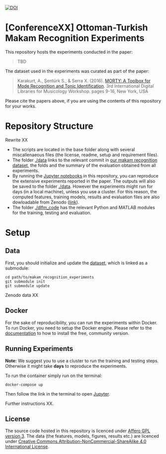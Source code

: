 [![DOI](https://zenodo.org/badge/21104/sertansenturk/makam_recognition_experiments.svg)](https://zenodo.org/badge/latestdoi/21104/sertansenturk/makam_recognition_experiments)

# [ConferenceXX] Ottoman-Turkish Makam Recognition Experiments

This repository hosts the experiments conducted in the paper:

> TBD

The dataset used in the experiments was curated as part of the paper:

> Karakurt, A., Şentürk S., & Serra X. (2016).  [MORTY: A Toolbox for Mode Recognition and Tonic Identification](http://mtg.upf.edu/node/3538). 3rd International Digital Libraries for Musicology Workshop. pages 9-16, New York, USA

Please cite the papers above, if you are using the contents of this repository for your works.

# Repository Structure

Rewrite XX

- The scripts are located in the base folder along with several miscallenaeous files (the license, readme, setup and requirement files).
- The folder [./data](https://github.com/sertansenturk/makam_recognition_experiments/tree/master/data) links to the relevant commit in [our makam recognition dataset](https://github.com/MTG/otmm_makam_recognition_dataset/releases/tag/dlfm2016), the folds and the summary of the evaluation obtained from all experiments.
- By running the [Jupyter notebooks](#scripts) in this repository, you can reproduce the extensive experiments reported in the paper. The outputs will also be saved to the folder [./data](https://github.com/sertansenturk/makam_recognition_experiments/tree/master/data). However the experiments might run for days (in a local machine), unless you use a cluster. For this reason, the computed features, training models, results and evaluation files are also dowloadable from Zenodo ([link](https://zenodo.org/record/57999)).
- The folder [./dlfm_code](https://github.com/sertansenturk/makam_recognition_experiments/tree/master/dlfm_code) has the relevant Python and MATLAB modules for the training, testing and evaluation.

# Setup

## Data

First, you should initialize and update the [dataset](https://github.com/MTG/otmm_makam_recognition_dataset/releases/tag/dlfm2016), which is linked as a submodule:

    cd path/to/makam_recognition_experiments
    git submodule init
    git submodule update

Zenodo data XX

## Docker

For the sake of reproducibility, you can run the experiments within Docker. To run Docker, you need to setup the Docker engine. Please refer to the [documentation](https://docs.docker.com/install/) to how to install the free, community version.

## Running Experiments

**Note:** We suggest you to use a cluster to run the training and testing steps. Otherwise it might take **days** to reproduce the experiments.

To run the container simply run on the terminal:

`docker-compose up`

Then follow the link in the terminal to open [Jupyter](https://jupyter.org).

Further instructions XX.

## License

The source code hosted in this repository is licenced under [Affero GPL version 3](https://www.gnu.org/licenses/agpl-3.0.en.html). The data (the features, models,  figures, results etc.) are licenced under [Creative Commons Attribution-NonCommercial-ShareAlike 4.0 International License](http://creativecommons.org/licenses/by-nc-sa/4.0/).

